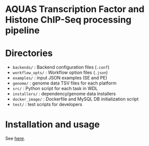 AQUAS Transcription Factor and Histone ChIP-Seq processing pipeline
===================================================

# Directories
* `backends/` : Backend configuration files (`.conf`)
* `workflow_opts/` : Workflow option files (`.json`)
* `examples/` : input JSON examples (SE and PE)
* `genome/` : genome data TSV files for each platform
* `src/` : Python script for each task in WDL
* `installers/` : dependency/genome data installers
* `docker_image/` : Dockerfile and MySQL DB initialization script
* `test/` : test scripts for developers

# Installation and usage

See [here](https://encode-dcc.github.io/wdl-pipelines/).
